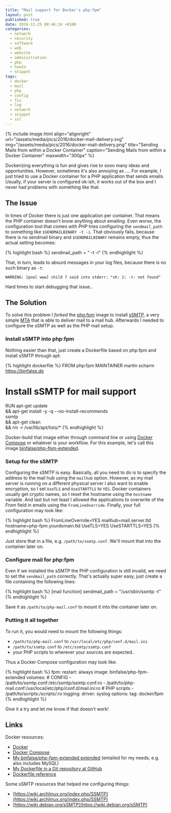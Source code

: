 ```yaml
---
title: "Mail support for Docker's php:fpm"
layout: post
published: true
date: 2016-11-25 08:46:24 +0100
categories:
  - network
  - security
  - software
  - web
  - website
  - administration
  - php
  - howto
  - snippet
tags:
  - docker
  - mail
  - php
  - config
  - fix
  - log
  - network
  - snippet
  - ssl
---
```


{% include image.html align="alignright" url="/assets/media/pics/2016/docker-mail-delivery.svg" img="/assets/media/pics/2016/docker-mail-delivery.png" title="Sending Mails from within a Docker Container" caption="Sending Mails from within a Docker Container" maxwidth="300px" %}

Dockerizing everything is fun and gives rise to sooo many ideas and opportunities.
However, sometimes it's also annoying as ....
For example, I just tried to use a Docker container for a PHP application that sends emails.
Usually, if your server is configured ok-ish, it works out of the box and I never had problems with something like that.

## The Issue

In times of Docker there is just one application per container.
That means the PHP container doesn't know anything about emailing.
Even worse, the configuration tool that comes with PHP tries configuring the `sendmail_path` to something like `$SENDMAILBINARY -t -i`.
That obviously fails, because there is no sendmail binary and `$SENDMAILBINARY` remains empty, thus the actual setting becomes:

{% highlight bash %}
sendmail_path = " -t -i"
{% endhighlight %}

That, in turn, leads to absurd messages in your log files, because there is no such binary as `-t`:

    WARNING: [pool www] child 7 said into stderr: "sh: 1: -t: not found"

Hard times to start debugging that issue..


## The Solution

To solve this problem I *forked* the [php:fpm](https://hub.docker.com/_/php/) image to install [sSMTP](https://packages.qa.debian.org/s/ssmtp.html), a very simple [MTA](https://en.wikipedia.org/wiki/Message_transfer_agent) that is able to deliver mail to a mail hub.
Afterwards I needed to configure the sSMTP as well as the PHP mail setup.

### Install sSMTP into php:fpm

Nothing easier than that, just create a Dockerfile based on php:fpm and install sSMTP through apt:

{% highlight dockerfile %}
FROM php:fpm
MAINTAINER martin scharm <https://binfalse.de>

# Install sSMTP for mail support
RUN apt-get update \
	&& apt-get install -y -q --no-install-recommends \
		ssmtp \
	&& apt-get clean \
	&& rm -r /var/lib/apt/lists/*
{% endhighlight %}

Docker-build that image either through command line or using [Docker Compose](https://www.docker.com/products/docker-compose) or whatever is your workflow.
For this example, let's call this image [binfalse/php-fpm-extended](https://hub.docker.com/r/binfalse/php-fpm-extended/).

### Setup for the sSMTP

Configuring the sSMTP is easy.
Basically, all you need to do is to specify the address to the mail hub using the `mailhub` option.
However, as my mail server is running on a different physical server I also want to enable encryption, so I set `UseTLS` and `UseSTARTTLS` to `YES`.
Docker containers usually get cryptic names, so I reset the hostname using the `hostname` variable.
And last but not least I allowed the applications to overwrite of the *From* field in emails using the `FromLineOverride`.
Finally, your full configuration may look like:

{% highlight bash %}
FromLineOverride=YES
mailhub=mail.server.tld
hostname=php-fpm.yourdomain.tld
UseTLS=YES
UseSTARTTLS=YES
{% endhighlight %}

Just store that in a file, e.g. `/path/to/ssmtp.conf`. We'll mount that into the container later on.

### Configure mail for php:fpm

Even if we installed the sSMTP the PHP configuration is still invalid, we need to set the `sendmail_path` correctly.
That's actually super easy, just create a file containing the following lines:

{% highlight bash %}
[mail function]
sendmail_path = "/usr/sbin/ssmtp -t"
{% endhighlight %}

Save it as `/path/to/php-mail.conf` to mount it into the container later on.


### Putting it all together

To run it, you would need to mount the following things:

* `/path/to/php-mail.conf` to `/usr/local/etc/php/conf.d/mail.ini`
* `/path/to/ssmtp.conf` to `/etc/ssmtp/ssmtp.conf`
* your PHP scripts to wherever your sources are expected..

Thus a Docker Compose configuration may look like:

{% highlight bash %}
fpm:
	restart: always
	image: binfalse/php-fpm-extended
	volumes:
		# CONFIG
		- /path/to/ssmtp.conf:/etc/ssmtp/ssmtp.conf:ro
		- /path/to/php-mail.conf:/usr/local/etc/php/conf.d/mail.ini:ro
		# PHP scripts
		- /path/to/scripts:/scripts/:ro
	logging:
		driver: syslog
		options:
			tag: docker/fpm
{% endhighlight %}

Give it a try and let me know if that doesn't work!


## Links

Docker resources:

* [Docker](https://www.docker.com/)
* [Docker Compose](https://www.docker.com/products/docker-compose)
* [My binfalse/php-fpm-extended extended](https://hub.docker.com/r/binfalse/php-fpm-extended/) (entailed for my needs, e.g. also includes MySQL)
* [My Dockerfile in a Git repository at GitHub](https://github.com/binfalse/docker-php-fpm-extended)
* [Dockerfile reference](https://docs.docker.com/engine/reference/builder/)

Some sSMTP resources that helped me configuring things:

* [https://wiki.archlinux.org/index.php/SSMTP](https://wiki.archlinux.org/index.php/SSMTP)
* [https://wiki.debian.org/sSMTP](https://wiki.debian.org/sSMTP)

